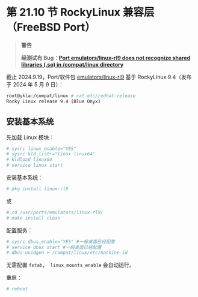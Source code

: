 # 第 21.10 节 RockyLinux 兼容层（FreeBSD Port）

>**警告**
>
>**经测试有 Bug：[Port emulators/linux-rl9 does not recognize shared libraries (.so) in /compat/linux directory](https://bugs.freebsd.org/bugzilla/show_bug.cgi?id=281587)**

截止 2024.9.19，Port/软件包 [emulators/linux-rl9](https://www.freshports.org/emulators/linux-rl9/) 基于 RockyLinux 9.4（发布于 2024 年 5 月 9 日）：

```sh
root@ykla:/compat/linux # cat etc/redhat-release 
Rocky Linux release 9.4 (Blue Onyx)
```

## 安装基本系统

先加载 Linux 模块：

```sh
# sysrc linux_enable="YES"
# sysrc kld_list+="linux linux64"
# kldload linux64
# service linux start
```

安装基本系统：

```sh
# pkg install linux-rl9
```

或

```sh
# cd /usr/ports/emulators/linux-rl9/ 
# make install clean
```

配置服务：

```sh
# sysrc dbus_enable="YES" #一般桌面已经配置
# service dbus start #一般桌面已经配置
# dbus-uuidgen > /compat/linux/etc/machine-id
```

无需配置 `fstab`，` linux_mounts_enable` 会自动运行。

重启：

```sh
# reboot
```

